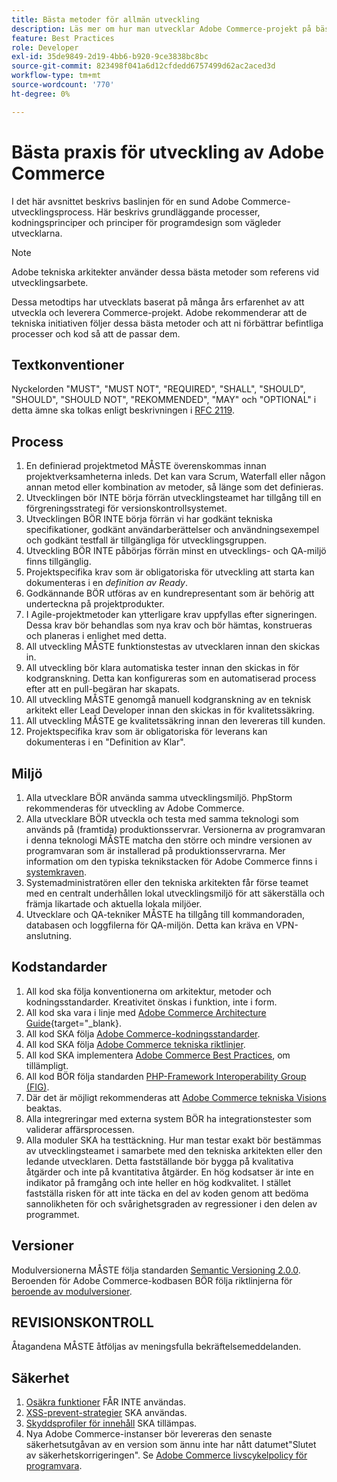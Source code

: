 ```yaml
---
title: Bästa metoder för allmän utveckling
description: Läs mer om hur man utvecklar Adobe Commerce-projekt på bästa sätt.
feature: Best Practices
role: Developer
exl-id: 35de9849-2d19-4bb6-b920-9ce3838bc8bc
source-git-commit: 823498f041a6d12cfdedd6757499d62ac2aced3d
workflow-type: tm+mt
source-wordcount: '770'
ht-degree: 0%

---
```


# Bästa praxis för utveckling av Adobe Commerce

I det här avsnittet beskrivs baslinjen för en sund Adobe Commerce-utvecklingsprocess. Här beskrivs grundläggande processer, kodningsprinciper och principer för programdesign som vägleder utvecklarna.

>[!NOTE]
>
>Adobe tekniska arkitekter använder dessa bästa metoder som referens vid utvecklingsarbete.

Dessa metodtips har utvecklats baserat på många års erfarenhet av att utveckla och leverera Commerce-projekt. Adobe rekommenderar att de tekniska initiativen följer dessa bästa metoder och att ni förbättrar befintliga processer och kod så att de passar dem.

## Textkonventioner

Nyckelorden &quot;MUST&quot;, &quot;MUST NOT&quot;, &quot;REQUIRED&quot;, &quot;SHALL&quot;, &quot;SHOULD&quot;, &quot;SHOULD&quot;, &quot;SHOULD NOT&quot;, &quot;REKOMMENDED&quot;, &quot;MAY&quot; och &quot;OPTIONAL&quot; i detta ämne ska tolkas enligt beskrivningen i [RFC 2119](https://datatracker.ietf.org/doc/html/rfc2119).

## Process

1. En definierad projektmetod MÅSTE överenskommas innan projektverksamheterna inleds. Det kan vara Scrum, Waterfall eller någon annan metod eller kombination av metoder, så länge som det definieras.
1. Utvecklingen bör INTE börja förrän utvecklingsteamet har tillgång till en förgreningsstrategi för versionskontrollsystemet.
1. Utvecklingen BÖR INTE börja förrän vi har godkänt tekniska specifikationer, godkänt användarberättelser och användningsexempel och godkänt testfall är tillgängliga för utvecklingsgruppen.
1. Utveckling BÖR INTE påbörjas förrän minst en utvecklings- och QA-miljö finns tillgänglig.
1. Projektspecifika krav som är obligatoriska för utveckling att starta kan dokumenteras i en _definition av Ready_.
1. Godkännande BÖR utföras av en kundrepresentant som är behörig att underteckna på projektprodukter.
1. I Agile-projektmetoder kan ytterligare krav uppfyllas efter signeringen. Dessa krav bör behandlas som nya krav och bör hämtas, konstrueras och planeras i enlighet med detta.
1. All utveckling MÅSTE funktionstestas av utvecklaren innan den skickas in.
1. All utveckling bör klara automatiska tester innan den skickas in för kodgranskning. Detta kan konfigureras som en automatiserad process efter att en pull-begäran har skapats.
1. All utveckling MÅSTE genomgå manuell kodgranskning av en teknisk arkitekt eller Lead Developer innan den skickas in för kvalitetssäkring.
1. All utveckling MÅSTE ge kvalitetssäkring innan den levereras till kunden.
1. Projektspecifika krav som är obligatoriska för leverans kan dokumenteras i en &quot;Definition av Klar&quot;.

## Miljö

1. Alla utvecklare BÖR använda samma utvecklingsmiljö. PhpStorm rekommenderas för utveckling av Adobe Commerce.
1. Alla utvecklare BÖR utveckla och testa med samma teknologi som används på (framtida) produktionsservrar. Versionerna av programvaran i denna teknologi MÅSTE matcha den större och mindre versionen av programvaran som är installerad på produktionsservrarna. Mer information om den typiska teknikstacken för Adobe Commerce finns i [systemkraven](../../../installation/system-requirements.md).
1. Systemadministratören eller den tekniska arkitekten får förse teamet med en centralt underhållen lokal utvecklingsmiljö för att säkerställa och främja likartade och aktuella lokala miljöer.
1. Utvecklare och QA-tekniker MÅSTE ha tillgång till kommandoraden, databasen och loggfilerna för QA-miljön. Detta kan kräva en VPN-anslutning.

## Kodstandarder

1. All kod ska följa konventionerna om arkitektur, metoder och kodningsstandarder. Kreativitet önskas i funktion, inte i form.
1. All kod ska vara i linje med [Adobe Commerce Architecture Guide](https://developer.adobe.com/commerce/php/architecture/){target="_blank}.
1. All kod SKA följa [Adobe Commerce-kodningsstandarder](https://developer.adobe.com/commerce/php/coding-standards/).
1. All kod SKA följa [Adobe Commerce tekniska riktlinjer](https://developer.adobe.com/commerce/php/coding-standards/technical-guidelines/).
1. All kod SKA implementera [Adobe Commerce Best Practices](../phases.md), om tillämpligt.
1. All kod BÖR följa standarden [PHP-Framework Interoperability Group (FIG)](https://www.php-fig.org/).
1. Där det är möjligt rekommenderas att [Adobe Commerce tekniska Visions](https://developer.adobe.com/commerce/php/architecture/technical-vision/) beaktas.
1. Alla integreringar med externa system BÖR ha integrationstester som validerar affärsprocessen.
1. Alla moduler SKA ha testtäckning. Hur man testar exakt bör bestämmas av utvecklingsteamet i samarbete med den tekniska arkitekten eller den ledande utvecklaren. Detta fastställande bör bygga på kvalitativa åtgärder och inte på kvantitativa åtgärder. En hög kodsatser är inte en indikator på framgång och inte heller en hög kodkvalitet. I stället fastställa risken för att inte täcka en del av koden genom att bedöma sannolikheten för och svårighetsgraden av regressioner i den delen av programmet.

## Versioner

Modulversionerna MÅSTE följa standarden [Semantic Versioning 2.0.0](https://semver.org/).
Beroenden för Adobe Commerce-kodbasen BÖR följa riktlinjerna för [beroende av modulversioner](https://developer.adobe.com/commerce/php/development/versioning/dependencies/).

## REVISIONSKONTROLL

Åtagandena MÅSTE åtföljas av meningsfulla bekräftelsemeddelanden.

## Säkerhet

1. [Osäkra funktioner](https://developer.adobe.com/commerce/php/development/security/non-secure-functions/) FÅR INTE användas.
1. [XSS-prevent-strategier](https://developer.adobe.com/commerce/php/development/security/cross-site-scripting/) SKA användas.
1. [Skyddsprofiler för innehåll](https://developer.adobe.com/commerce/php/development/security/content-security-policies/) SKA tillämpas.
1. Nya Adobe Commerce-instanser bör levereras den senaste säkerhetsutgåvan av en version som ännu inte har nått datumet&quot;Slutet av säkerhetskorrigeringen&quot;. Se [Adobe Commerce livscykelpolicy för programvara](../../../release/lifecycle-policy.md).
